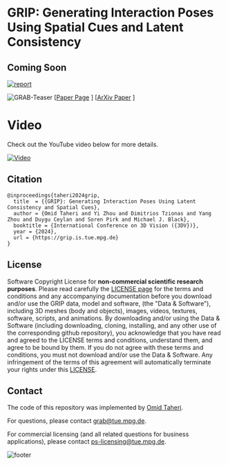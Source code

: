 # GRIP: Generating Interaction Poses Using Spatial Cues and Latent Consistency
## Coming Soon



[![report](https://img.shields.io/badge/arxiv-report-red)](https://arxiv.org/abs/2308.11617)

![GRAB-Teaser](https://grip.is.tuebingen.mpg.de/media/upload/teaser_final.png)
[[Paper Page](https://grip.is.tue.mpg.de) ] 
[[ArXiv Paper](https://arxiv.org/pdf/2308.11617.pdf) ]


# Video
Check out the YouTube video below for more details.

[![Video](https://github.com/otaheri/GRIP/assets/19238978/a7e20505-7952-4f72-97c5-3d10d4ef633d)
](https://youtu.be/IpIIQrdahYs)




## Citation

```
@inproceedings{taheri2024grip,
  title  = {{GRIP}: Generating Interaction Poses Using Latent Consistency and Spatial Cues},
  author = {Omid Taheri and Yi Zhou and Dimitrios Tzionas and Yang Zhou and Duygu Ceylan and Soren Pirk and Michael J. Black},
  booktitle = {International Conference on 3D Vision ({3DV})},
  year = {2024},
  url = {https://grip.is.tue.mpg.de}
}
```


## License
Software Copyright License for **non-commercial scientific research purposes**.
Please read carefully the [LICENSE page](https://grip.is.tue.mpg.de/license.html) for the terms and conditions and any accompanying documentation
before you download and/or use the GRIP data, model and software, (the "Data & Software"),
including 3D meshes (body and objects), images, videos, textures, software, scripts, and animations.
By downloading and/or using the Data & Software (including downloading,
cloning, installing, and any other use of the corresponding github repository),
you acknowledge that you have read and agreed to the LICENSE terms and conditions, understand them,
and agree to be bound by them. If you do not agree with these terms and conditions,
you must not download and/or use the Data & Software. Any infringement of the terms of
this agreement will automatically terminate your rights under this [LICENSE](./LICENSE).



## Contact
The code of this repository was implemented by [Omid Taheri](https://otaheri.github.io/).

For questions, please contact [grab@tue.mpg.de](mailto:grip@tue.mpg.de).

For commercial licensing (and all related questions for business applications), please contact [ps-licensing@tue.mpg.de](mailto:ps-licensing@tue.mpg.de).



![footer](images/sequence.jpg)
